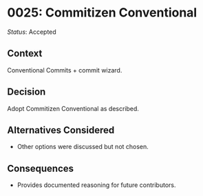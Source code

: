 # 0025: Commitizen Conventional

*Status*: Accepted

## Context
Conventional Commits + commit wizard.

## Decision
Adopt Commitizen Conventional as described.

## Alternatives Considered
- Other options were discussed but not chosen.

## Consequences
- Provides documented reasoning for future contributors.

